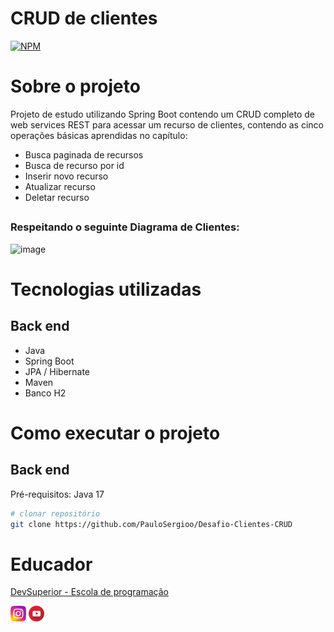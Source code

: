 # CRUD de clientes
[![NPM](https://img.shields.io/npm/l/react)](https://github.com/devsuperior/sds1-wmazoni/blob/master/LICENSE) 

# Sobre o projeto

Projeto de estudo utilizando Spring Boot contendo um CRUD completo de web services REST para
acessar um recurso de clientes, contendo as cinco operações básicas aprendidas no capítulo:

- Busca paginada de recursos
- Busca de recurso por id
- Inserir novo recurso
- Atualizar recurso
- Deletar recurso

## 

### Respeitando o seguinte Diagrama de Clientes:

![image](https://user-images.githubusercontent.com/88008441/219996121-cc90c418-00f3-49c4-be14-a551e9370de0.png)

# Tecnologias utilizadas
## Back end
- Java
- Spring Boot
- JPA / Hibernate
- Maven
- Banco H2

# Como executar o projeto

## Back end
Pré-requisitos: Java 17

```bash
# clonar repositório
git clone https://github.com/PauloSergioo/Desafio-Clientes-CRUD

```

# Educador

[DevSuperior - Escola de programação](https://devsuperior.com.br/)

[![DevSuperior no Instagram](https://raw.githubusercontent.com/devsuperior/bds-assets/main/ds/ig-icon.png)](https://instagram.com/devsuperior.ig) ![DevSuperior no Youtube](https://raw.githubusercontent.com/devsuperior/bds-assets/main/ds/yt-icon.png)
